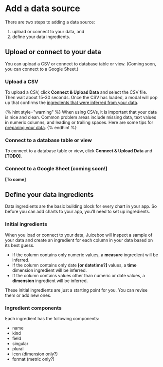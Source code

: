 # Add a data source

There are two steps to adding a data source: 

1. upload or connect to your data, and 
2. define your data ingredients.

## Upload or connect to your data

You can upload a CSV or connect to database table or view. \(Coming soon, you can connect to a Google Sheet.\)

### Upload a CSV

To upload a CSV, click **Connect & Upload Data** and select the CSV file. Then wait about 15-30 seconds. Once the CSV has loaded, a modal will pop up that confirms the [ingredients that were inferred from your data](define-data-ingredients/inferred-ingredients.md). 

{% hint style="warning" %}
When using CSVs, it is important that your data is nice and clean. Common problem areas include missing data, text values in numeric columns, and leading or trailing spaces. Here are some tips for [preparing your data](../data-outliner-tab/preparing-your-data.md). 
{% endhint %}

### Connect to a database table or view

To connect to a database table or view, click **Connect & Upload Data** and **\[TODO\]**.

### Connect to a Google Sheet \(coming soon!\)

**\[To come\]**

## Define your data ingredients

Data ingredients are the basic building block for every chart in your app. So before you can add charts to your app, you'll need to set up ingredients.

### Initial ingredients

When you load or connect to your data, Juicebox will inspect a sample of your data and create an ingredient for each column in your data based on its best guess. 

* If the column contains only numeric values, a **measure** ingredient will be inferred.
* If the column contains only date **\[or datetime?\]** values, a **time** dimension ingredient will be inferred.
* If the column contains values other than numeric or date values, a **dimension** ingredient will be inferred. 

These initial ingredients are just a starting point for you. You can revise them or add new ones. 

### Ingredient components

Each ingredient has the following components:

* name
* kind
* field
* singular
* plural
* icon \(dimension only?\)
* format \(metric only?\)



